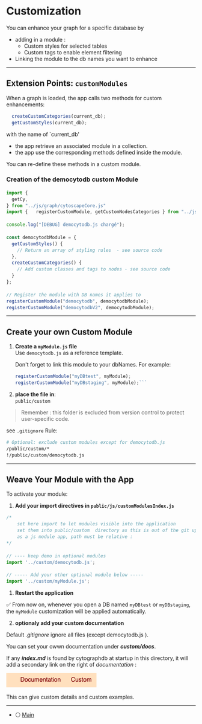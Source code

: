 # Customization

You can enhance your graph for a specific database by 
- adding in a module : 
  - Custom styles for selected tables
  - Custom tags to enable element filtering
- Linking the module to the db names you want to enhance

---

## Extension Points: `customModules`

When a graph is loaded, the app calls two methods for custom enhancements:

```js
  createCustomCategories(current_db);
  getCustomStyles(current_db);
```
with the name of `current_db' 
- the app retrieve an associated module in a collection. 
- the app use the corresponding methods defined inside the module.

You can re-define these methods in a custom module.

### Creation of the democytodb custom Module

```js
import {
  getCy,
} from "../js/graph/cytoscapeCore.js"
import {   registerCustomModule, getCustomNodesCategories } from "../js/filters/categories.js";

console.log("[DEBUG] democytodb.js chargé");

const democytodbModule = {
  getCustomStyles() {
    // Return an array of styling rules  - see source code
  },
  createCustomCategories() {
    // Add custom classes and tags to nodes - see source code
  }
};

// Register the module with DB names it applies to
registerCustomModule("democytodb", democytodbModule);
registerCustomModule("democytodbV2", democytodbModule);
```

---

##  Create your own Custom Module

1. **Create a `myModule.js` file**  
   Use `democytodb.js` as a reference template.

   Don't forget to link this module to your dbNames.
   For example:


    ```js
    registerCustomModule("myDBtest", myModule);
    registerCustomModule("myDBstaging", myModule);```


2. **place the file in**:  
   `public/custom`

> Remember : this folder is excluded from version control to protect user-specific code.

see  `.gitignore` Rule:

``` bash
# Optional: exclude custom modules except for democytodb.js
/public/custom/*
!/public/custom/democytodb.js
```

---

## Weave Your Module with the App

To activate your module:

1. **Add your import directives in `public/js/customModulesIndex.js`**  

```js
/*
    set here import to let modules visible into the application
    set them into public/custom  directory as this is out of the git upload 
    as a js module app, path must be relative : 
*/

// ---- keep demo in optional modules 
import '../custom/democytodb.js';

// ----- Add your other optional module below -----
import '../custom/myModule.js';
```

1. **Restart the application**

✅ From now on, whenever you open a DB named `myDBtest` or `myDBstaging`,  
the `myModule` customization will be applied automatically.


2. **optionaly add your custom documentation**

Default *.gitignore* ignore all files (except democytodb.js ).  

You can set your owwn documentation under ***custom/docs***.

If any ***index\.md*** is found by cytographdb at startup in this directory,  it will add a secondary link on the right of *documentation* :  

![](./img/customLink.png)

This can give custom details and custom examples. 

---



- ⚪️ [Main](./main.md)
